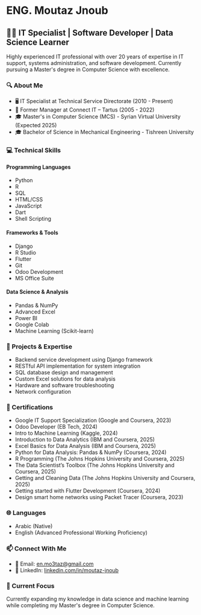 # ENG. Moutaz Jnoub

## 👨‍💻 IT Specialist | Software Developer | Data Science Learner

Highly experienced IT professional with over 20 years of expertise in IT support, systems administration, and software development. Currently pursuing a Master's degree in Computer Science with excellence.

### 🔍 About Me

- 🖥️ IT Specialist at Technical Service Directorate (2010 - Present)
- 🏪 Former Manager at Connect IT – Tartus (2005 - 2022)
- 🎓 Master's in Computer Science (MCS) - Syrian Virtual University (Expected 2025)
- 🎓 Bachelor of Science in Mechanical Engineering - Tishreen University

### 💻 Technical Skills

#### Programming Languages
- Python
- R
- SQL
- HTML/CSS
- JavaScript
- Dart
- Shell Scripting

#### Frameworks & Tools
- Django
- R Studio
- Flutter
- Git
- Odoo Development
- MS Office Suite

#### Data Science & Analysis
- Pandas & NumPy
- Advanced Excel
- Power BI
- Google Colab
- Machine Learning (Scikit-learn)

### 🚀 Projects & Expertise

- Backend service development using Django framework
- RESTful API implementation for system integration
- SQL database design and management
- Custom Excel solutions for data analysis
- Hardware and software troubleshooting
- Network configuration

### 📜 Certifications

- Google IT Support Specialization (Google and Coursera, 2023)
- Odoo Developer (EB Tech, 2024)
- Intro to Machine Learning (Kaggle, 2024)
- Introduction to Data Analytics (IBM and Coursera, 2025)
- Excel Basics for Data Analysis (IBM and Coursera, 2025)
- Python for Data Analysis: Pandas & NumPy (Coursera, 2024)
- R Programming (The Johns Hopkins University and Coursera, 2025)
- The Data Scientist’s Toolbox (The Johns Hopkins University and Coursera, 2025)
- Getting and Cleaning Data (The Johns Hopkins University and Coursera, 2025)
- Getting started with Flutter Development (Coursera, 2024)
- Design smart home networks using Packet Tracer (Coursera, 2023)

### 🌐 Languages

- Arabic (Native)
- English (Advanced Professional Working Proficiency)

### 📫 Connect With Me

- 📧 Email: en.mo3taz@gmail.com
- 🔗 LinkedIn: [linkedin.com/in/moutaz-jnoub](https://linkedin.com/in/moutaz-jnoub)

### 🌱 Current Focus

Currently expanding my knowledge in data science and machine learning while completing my Master's degree in Computer Science.
